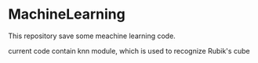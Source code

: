 # MachineLearning
This repository save some meachine learning code.

current code contain knn module, which is used to recognize Rubik's cube